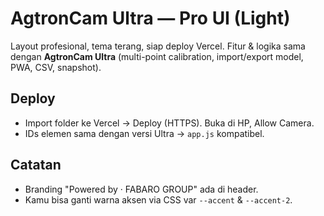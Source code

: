 # AgtronCam Ultra — Pro UI (Light)
Layout profesional, tema terang, siap deploy Vercel. Fitur & logika sama dengan **AgtronCam Ultra** (multi-point calibration, import/export model, PWA, CSV, snapshot).

## Deploy
- Import folder ke Vercel → Deploy (HTTPS). Buka di HP, Allow Camera.
- IDs elemen sama dengan versi Ultra → `app.js` kompatibel.

## Catatan
- Branding "Powered by  · FABARO GROUP" ada di header.
- Kamu bisa ganti warna aksen via CSS var `--accent` & `--accent-2`.
